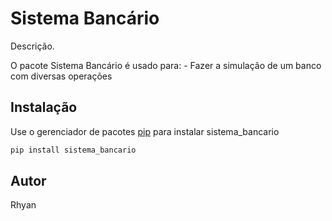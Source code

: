 # Sistema Bancário

Descrição. 

O pacote Sistema Bancário é usado para:
	- Fazer a simulação de um banco com diversas operações

## Instalação

Use o gerenciador de pacotes [pip](https://pip.pypa.io/en/stable/) para instalar sistema_bancario

```bash
pip install sistema_bancario
```
## Autor
Rhyan
